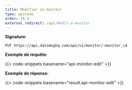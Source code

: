 ```yaml
---
title: Modifier un monitor
type: apicode
order: 16.3
external_redirect: /api/#edit-a-monitor
---
```


**Signature**:

`PUT https://api.datadoghq.com/api/v1/monitor/:monitor_id`

**Exemple de requête**:

{{< code-snippets basename="api-monitor-edit" >}}

**Exemple de réponse**:

{{< code-snippets basename="result.api-monitor-edit" >}}

